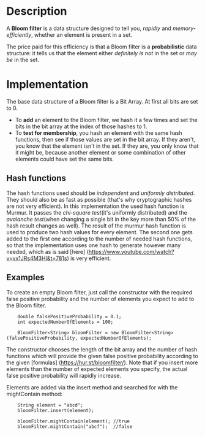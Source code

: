 # Description

A **Bloom filter** is a data structure designed to tell you, *rapidly* and *memory-efficiently*, whether an element is present in a set.

The price paid for this efficiency is that a Bloom filter is a **probabilistic** data structure: it tells us that the element either *definitely is not* in the set or *may be* in the set.

# Implementation
The base data structure of a Bloom filter is a Bit Array. At first all bits are set to 0. 
* To **add** an element to the Bloom filter, we hash it a few times and set the bits in the bit array at the index of those hashes to 1.
* To **test for membership**, you hash an element with the same hash functions, then see if those values are set in the bit array. If they aren't, you know that the element isn't in the set.
If they are, you only know that it might be, because another element or some combination of other elements could have set the same bits.

## Hash functions

The hash functions used should be *independent* and *uniformly distributed*. They should also be as fast as possible (that's why cryptographic hashes are not very efficient).
In this implementation the used hash function is Murmur. It passes the *chi-square test*(it's uniformly distributed) and the *avalanche test*(when changing a single bit in the key more than 50% of the hash result changes as well).
The result of the murmur hash function is used to produce two hash values for every element. The second one gets added to the first one according to the number of needed hash functions, so that the implementation uses one hash to generate however many needed, 
which as is said [here] (https://www.youtube.com/watch?v=vx1JRs4M3HI&t=781s) is very efficient. 

## Examples

To create an empty Bloom filter, just call the constructor with the required false positive probability and the number of elements you expect to add to the Bloom filter.

```
    double falsePositiveProbability = 0.1;
    int expectedNumberOfElements = 100;

    BloomFilter<String> bloomFilter = new BloomFilter<String>(falsePositiveProbability, expectedNumberOfElements);

```

The constructor chooses the length of the bit array and the number of hash functions which will provide the given false positive probability
according to the given [formulas] (https://hur.st/bloomfilter/). Note that if you insert more elements than the number of expected elements you specify, the actual false positive probability will rapidly increase.

Elements are added via the insert method and searched for with the mightContain method:

``` 
    String element = "abcd";
	bloomFilter.insert(element);
	
	bloomFilter.mightContain(element); //true
	bloomFilter.mightContain("abcf");  //false
	

```

